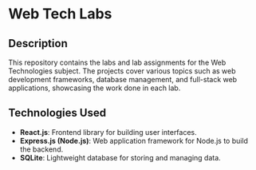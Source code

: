 # Web Tech Labs

## Description
This repository contains the labs and lab assignments for the Web Technologies subject. The projects cover various topics such as web development frameworks, database management, and full-stack web applications, showcasing the work done in each lab.

## Technologies Used
- **React.js**: Frontend library for building user interfaces.
- **Express.js (Node.js)**: Web application framework for Node.js to build the backend.
- **SQLite**: Lightweight database for storing and managing data.

